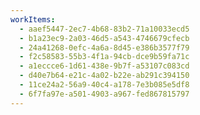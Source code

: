 ```yaml
---
workItems:
  - aaef5447-2ec7-4b68-83b2-71a10033ecd5
  - b1a23ec9-2a03-46d5-a543-4746679cfecb
  - 24a41268-0efc-4a6a-8d45-e386b3577f79
  - f2c58583-55b3-4f1a-94cb-dce9b59fa71c
  - a1eccce6-1d61-438e-9b7f-a53107c083cd
  - d40e7b64-e21c-4a02-b22e-ab291c394150
  - 11ce24a2-56a9-40c4-a178-7e3b085e5df8
  - 6f7fa97e-a501-4903-a967-fed867815797
---
```


